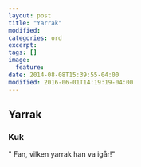 ```yaml
---
layout: post
title: "Yarrak"
modified:
categories: ord
excerpt:
tags: []
image:
  feature:
date: 2014-08-08T15:39:55-04:00
modified: 2016-06-01T14:19:19-04:00
---
```


## Yarrak

### Kuk

" Fan, vilken yarrak han va igår!"
